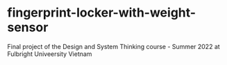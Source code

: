 # fingerprint-locker-with-weight-sensor
Final project of the Design and System Thinking course - Summer 2022 at Fulbright Univeersity Vietnam

